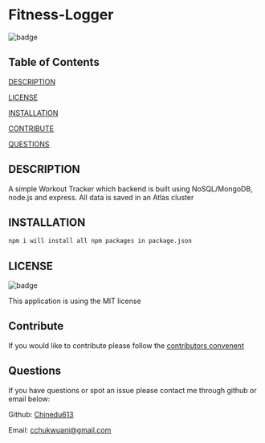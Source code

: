 
# Fitness-Logger

![badge](https://img.shields.io/badge/license-MIT-blue.svg)

## Table of Contents

[DESCRIPTION](#description)

[LICENSE](#license)

[INSTALLATION](#installation)

[CONTRIBUTE](#contribute)

[QUESTIONS](#Questions)

## DESCRIPTION

A simple Workout Tracker which backend is built using NoSQL/MongoDB, node.js and express. All data is saved in an Atlas cluster


## INSTALLATION

``` bash 
npm i will install all npm packages in package.json
``` 




## LICENSE

![badge](https://img.shields.io/badge/license-MIT-blue.svg)

This application is using the MIT license



## Contribute

If you would like to contribute please follow the [contributors convenent](https://www.contributor-covenant.org/version/2/0/code_of_conduct/code_of_conduct.txt)

## Questions

If you have questions or spot an issue please contact me through github or email below:

Github: [Chinedu613](https://github.com/Chinedu613)

Email: cchukwuani@gmail.com
    